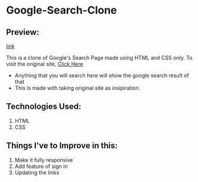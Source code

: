 # Google-Search-Clone

## Preview:
[link](link)

This is a clone of Google's Search Page made using HTML and CSS only.
To visit the original site, [Click Here](https://www.google.co.in/)

* Anything that you will search here will show the google search result of that
* This is made with taking original site as insipiration.

## Technologies Used:
1. HTML
2. CSS

## Things I've to Improve in this:
1. Make it fully responsive
2. Add feature of sign in
3. Updating the links

